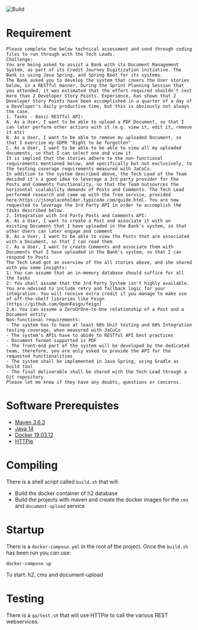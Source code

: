![Build](https://github.com/philiplourandos/qdb/workflows/Build/badge.svg)
# Requirement

```
Please complete the below technical assessment and send through coding files to run through with the Tech Leads.
Challenge:
You are being asked to assist a Bank with its Document Management System, as part of its Credit Journey Digitization initiative. The Bank is using Java Spring, and Spring Boot for its systems.
The Bank asked you to develop the system that covers the User stories below, in a RESTful manner. During the Sprint Planning Session that you attended, it was estimated that the effort required shouldn't cost more than 2 Developer Story Points. Experience, has shown that 2 Developer Story Points have been accomplished in a quarter of a day of a Developer's daily productive time, but this is obviously not always the case.
1. Tasks - Basic RESTful API:
A. As a User, I want to be able to upload a PDF Document, so that I can later perform other actions with it (e.g. view it, edit it, remove it etc)
B. As a User, I want to be able to remove my uploaded Document, so that I exercise my GDPR "Right to be forgotten"
C. As a User, I want to be able to be able to view all my uploaded documents, so that I can select one and view it
It is implied that the stories adhere to the non-functional requirements mentioned below, and specifically but not exclusively, to the testing coverage requirements measured with JaCoCo.
In addition to the system described above, the Tech Lead of the Team decided it's a good idea to leverage a 3rd party provider for the Posts and Comments functionality, so that the Team outsources the horizontal scalability demands of Posts and Comments. The Tech Lead performed research and came up with the free service, provided here:https://jsonplaceholder.typicode.com/guide.html. You are now requested to leverage the 3rd Party API in order to accomplish the tasks described below.
2. Integration with 3rd Party Posts and Comments API:
A. As a User, I want to create a Post and associate it with an existing Document that I have uploaded in the Bank's system, so that other Users can later engage and comment
B. As a User, I want to be able to view the Posts that are associated with a Document, so that I can read them
C. As a User, I want to create Comments and associate them with Documents that I have uploaded in the Bank's system, so that I can respond to Posts
The Tech Lead got an overview of the all stories above, and she shared with you some insights:
1: You can assume that an in-memory database should suffice for all the tasks
2: You shall assume that the 3rd Party System isn't highly available. You are advised to include retry and fallback logic for your integration. You will receive extra credit if you manage to make use of off-the-shelf libraries like Feign (https://github.com/OpenFeign/feign)
2.A: You can assume a ZeroOrOne-to-One relationship of a Post and a Document entity
Non-functional requirements:
- The system has to have at least 60% Unit testing and 60% Integration testing coverage, when measured with JaCoCo
- The system's APIs have to abide to RESTful API best practices
- Document format supported is PDF
- The front-end part of the system will be developed by the dedicated team, therefore, you are only asked to provide the API for the requested functionalities
- The system shall be implemented in Java Spring, using Gradle as build tool
- The final deliverable shall be shared with the Tech Lead through a Git repository
Please let me know if they have any doubts, questions or concerns.
```

# Software Prerequistes

* [Maven 3.6.3](http://maven.apache.org)
* [Java 14](https://www.azul.com/downloads/zulu-community/?architecture=x86-64-bit&package=jdk)
* [Docker 19.03.12](https://www.docker.com/get-started)
* [HTTPie](https://httpie.org/)

# Compiling

There is a shell script called `build.sh` that will:

* Build the docker container of h2 database
* Build the projects with maven and create the docker images for the `cms` and `document-upload` service

# Startup

There is a `docker-compose.yml` in the root of the project. Once the `build.sh` has been run you can use:

`docker-compose up`

To start: h2, cms and document-upload

# Testing

There is a `qa/test.sh` that will use HTTPie to call the various REST webservices.
